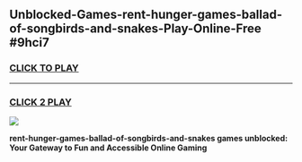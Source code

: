
## Unblocked-Games-rent-hunger-games-ballad-of-songbirds-and-snakes-Play-Online-Free #9hci7
<h3>
<a href="https://us.freeplayer.one?title=rent-hunger-games-ballad-of-songbirds-and-snakes&ref=10M">CLICK TO PLAY</a></h3>
<hr>

<h3>
<a href="https://us.freeplayer.one?title=rent-hunger-games-ballad-of-songbirds-and-snakes&ref=10M">CLICK 2 PLAY</a>
  
</h3>

<a href="https://us.freeplayer.one?title=rent-hunger-games-ballad-of-songbirds-and-snakes&ref=10M"><img src="https://clearcache.store/games.png"></a>


**rent-hunger-games-ballad-of-songbirds-and-snakes games unblocked: Your Gateway to Fun and Accessible Online Gaming**
